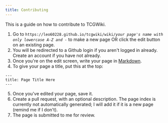 ```yaml
---
title: Contributing
---
```

This is a guide on how to contribute to TCGWiki.

1. Go to `https://leo60228.github.io/tcgwiki/wiki/`*`your page's name with only lowercase A-Z and -`* to make a new page OR click the edit button on an existing page.
1. You will be redirected to a Github login if you aren't logged in already. Create an account if you have not already.
1. Once you're on the edit screen, write your page in [Markdown](https://guides.github.com/features/mastering-markdown/).
1. To give your page a title, put this at the top:
```
---
title: Page Title Here
---
```
5. Once you've edited your page, save it.
1. Create a pull request, with an optional description. The page index is currently not automatically generated; I will add it if it is a new page (remind me if I don't).
1. The page is submitted to me for review.
